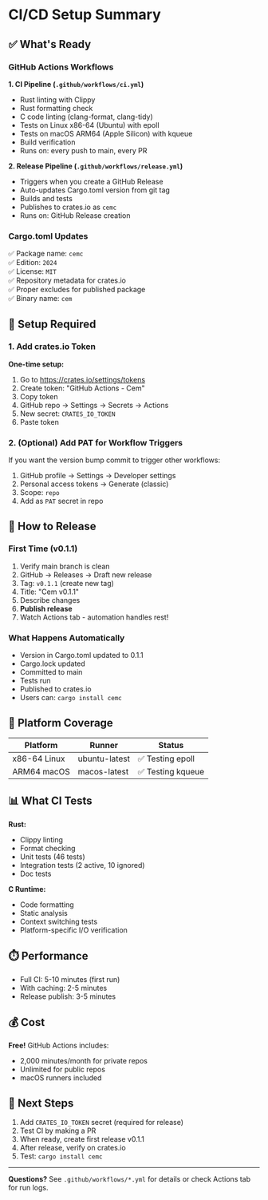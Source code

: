 # CI/CD Setup Summary

## ✅ What's Ready

### GitHub Actions Workflows

**1. CI Pipeline (`.github/workflows/ci.yml`)**
- Rust linting with Clippy
- Rust formatting check
- C code linting (clang-format, clang-tidy)
- Tests on Linux x86-64 (Ubuntu) with epoll
- Tests on macOS ARM64 (Apple Silicon) with kqueue
- Build verification
- Runs on: every push to main, every PR

**2. Release Pipeline (`.github/workflows/release.yml`)**
- Triggers when you create a GitHub Release
- Auto-updates Cargo.toml version from git tag
- Builds and tests
- Publishes to crates.io as `cemc`
- Runs on: GitHub Release creation

### Cargo.toml Updates

✅ Package name: `cemc`  
✅ Edition: `2024`  
✅ License: `MIT`  
✅ Repository metadata for crates.io  
✅ Proper excludes for published package  
✅ Binary name: `cem`

## 🔧 Setup Required

### 1. Add crates.io Token

**One-time setup:**
1. Go to https://crates.io/settings/tokens
2. Create token: "GitHub Actions - Cem"
3. Copy token
4. GitHub repo → Settings → Secrets → Actions
5. New secret: `CRATES_IO_TOKEN`
6. Paste token

### 2. (Optional) Add PAT for Workflow Triggers

If you want the version bump commit to trigger other workflows:
1. GitHub profile → Settings → Developer settings
2. Personal access tokens → Generate (classic)
3. Scope: `repo`
4. Add as `PAT` secret in repo

## 🚀 How to Release

### First Time (v0.1.1)
1. Verify main branch is clean
2. GitHub → Releases → Draft new release
3. Tag: `v0.1.1` (create new tag)
4. Title: "Cem v0.1.1"
5. Describe changes
6. **Publish release**
7. Watch Actions tab - automation handles rest!

### What Happens Automatically
- Version in Cargo.toml updated to 0.1.1
- Cargo.lock updated
- Committed to main
- Tests run
- Published to crates.io
- Users can: `cargo install cemc`

## 🧪 Platform Coverage

| Platform | Runner | Status |
|----------|--------|--------|
| x86-64 Linux | ubuntu-latest | ✅ Testing epoll |
| ARM64 macOS | macos-latest | ✅ Testing kqueue |

## 📊 What CI Tests

**Rust:**
- Clippy linting
- Format checking  
- Unit tests (46 tests)
- Integration tests (2 active, 10 ignored)
- Doc tests

**C Runtime:**
- Code formatting
- Static analysis
- Context switching tests
- Platform-specific I/O verification

## ⏱️ Performance

- Full CI: 5-10 minutes (first run)
- With caching: 2-5 minutes
- Release publish: 3-5 minutes

## 💰 Cost

**Free!** GitHub Actions includes:
- 2,000 minutes/month for private repos
- Unlimited for public repos
- macOS runners included

## 📝 Next Steps

1. Add `CRATES_IO_TOKEN` secret (required for release)
2. Test CI by making a PR
3. When ready, create first release v0.1.1
4. After release, verify on crates.io
5. Test: `cargo install cemc`

---

**Questions?** See `.github/workflows/*.yml` for details or check Actions tab for run logs.
